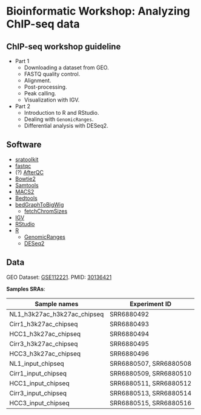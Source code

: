# Bioinformatic Workshop: Analyzing ChIP-seq data

## ChIP-seq workshop guideline
- Part 1
    - Downloading a dataset from GEO.
    - FASTQ quality control.
    - Alignment.
    - Post-processing.
    - Peak calling.
    - Visualization with IGV.
- Part 2
    - Introduction to R and RStudio.
    - Dealing with `GenomicRanges`.
    - Differential analysis with DESeq2.

## Software
- [sratoolkit](https://www.ncbi.nlm.nih.gov/sra/docs/toolkitsoft/)
- [fastqc](https://www.bioinformatics.babraham.ac.uk/projects/fastqc/)
- (?) [AfterQC](https://github.com/OpenGene/AfterQC)
- [Bowtie2](http://bowtie-bio.sourceforge.net/bowtie2/index.shtml)
- [Samtools](http://www.htslib.org/)
- [MACS2](https://github.com/taoliu/MACS)
- [Bedtools](https://bedtools.readthedocs.io/en/latest/)
- [bedGraphToBigWig](http://hgdownload.cse.ucsc.edu/admin/exe/linux.x86_64/bedGraphToBigWig)
	- [fetchChromSizes](http://hgdownload.cse.ucsc.edu/admin/exe/linux.x86_64/fetchChromSizes)
- [IGV](http://software.broadinstitute.org/software/igv/)
- [RStudio](https://www.rstudio.com/)
- [R](https://www.r-project.org/)
    - [GenomicRanges](https://bioconductor.org/packages/release/bioc/html/GenomicRanges.html)
    - [DESeq2](https://bioconductor.org/packages/release/bioc/html/DESeq2.html)

## Data
GEO Dataset: [GSE112221](https://www.ncbi.nlm.nih.gov/geo/query/acc.cgi?acc=GSE112221). PMID: [30136421](https://www.ncbi.nlm.nih.gov/pubmed/30136421)

__Samples SRAs__:

Sample names                | Experiment ID
----------------------------|------------------------
NL1_h3k27ac_h3k27ac_chipseq | SRR6880492
Cirr1_h3k27ac_chipseq       | SRR6880493    
HCC1_h3k27ac_chipseq        | SRR6880494    
Cirr3_h3k27ac_chipseq       | SRR6880495    
HCC3_h3k27ac_chipseq        | SRR6880496
NL1_input_chipseq           | SRR6880507, SRR6880508
Cirr1_input_chipseq         | SRR6880509, SRR6880510
HCC1_input_chipseq          | SRR6880511, SRR6880512
Cirr3_input_chipseq         | SRR6880513, SRR6880514
HCC3_input_chipseq          | SRR6880515, SRR6880516
